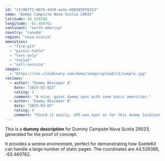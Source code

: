 ```yaml
---
id: "1fc967f1-6b7b-4d34-ae2a-6865859f8153"
name: "Dummy Campsite Nova Scotia 29033"
latitude: 44.528388
longitude: -63.460762
continent: "north-america"
country: "canada"
region: "nova-scotia"
amenities:
  - "fire-pit"
  - "picnic-table"
  - "tent-only"
  - "toilet"
  - "cell-service"
images:
  - "https://res.cloudinary.com/demo/image/upload/v1/sample.jpg"
reviews:
  - author: "Dummy Reviewer A"
    date: "2025-03-023"
    rating: 3
    comment: "A nice, quiet dummy spot with some basic amenities."
  - author: "Dummy Reviewer B"
    date: "2025-03-03"
    rating: 4
    comment: "Found it easily. GPS was spot on for this dummy location."
---
```


This is a **dummy description** for Dummy Campsite Nova Scotia 29033, generated for the proof of concept.

It provides a serene environment, perfect for demonstrating how SvelteKit can handle a large number of static pages. The coordinates are 44.528388, -63.460762.
